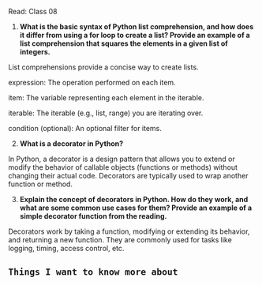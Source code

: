 Read: Class 08

1. **What is the basic syntax of Python list comprehension, and how does it differ from using a for loop to create a list? Provide an example of a list comprehension that squares the elements in a given list of integers.**

List comprehensions provide a concise way to create lists.

expression: The operation performed on each item.

item: The variable representing each element in the iterable.

iterable: The iterable (e.g., list, range) you are iterating over.

condition (optional): An optional filter for items.

2. **What is a decorator in Python?**

In Python, a decorator is a design pattern that allows you to extend or modify the behavior of callable objects (functions or methods) without changing their actual code. Decorators are typically used to wrap another function or method.

3. **Explain the concept of decorators in Python. How do they work, and what are some common use cases for them? Provide an example of a simple decorator function from the reading.**

Decorators work by taking a function, modifying or extending its behavior, and returning a new function. They are commonly used for tasks like logging, timing, access control, etc.

## `Things I want to know more about`

